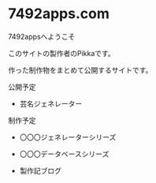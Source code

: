 # 7492apps.com

7492appsへようこそ

このサイトの製作者のPikkaです。

作った制作物をまとめて公開するサイトです。


公開予定

- 芸名ジェネレーター

制作予定

- 〇〇〇ジェネレーターシリーズ

- 〇〇〇データベースシリーズ

- 製作記ブログ